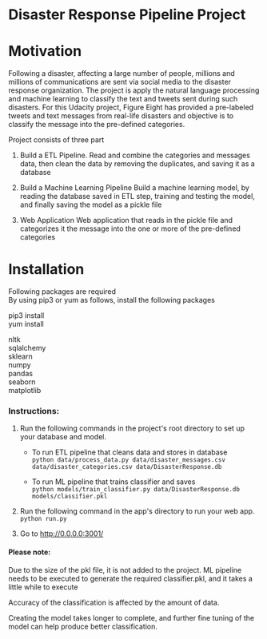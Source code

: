 # Disaster Response Pipeline Project

# Motivation
Following a disaster, affecting a large number of people, millions and millions of communications are sent via social media to the disaster response organization. The project is apply the natural language processing and machine learning to classify the text and tweets sent during such disasters. For this Udacity project, Figure Eight has provided a pre-labeled tweets and text messages from real-life disasters and objective is to classify the message into the pre-defined categories.

Project consists of three part

1. Build a ETL Pipeline. 
Read and combine the categories and messages data, then clean the data by removing the duplicates, and saving it as a database

2. Build a Machine Learning Pipeline
Build a machine learning model, by reading the database saved in ETL step, training and testing the model, and finally saving the model as a pickle file

3. Web Application
Web application that reads in the pickle file and categorizes it the message into the one or more of the pre-defined categories



# Installation
Following packages are required  
By using pip3 or yum as follows, install the following packages  

pip3 install <package name>  
yum install <package name>  	


nltk  
sqlalchemy  
sklearn  
numpy  
pandas  
seaborn  
matplotlib  



### Instructions:
1. Run the following commands in the project's root directory to set up your database and model.

    - To run ETL pipeline that cleans data and stores in database  
        `python data/process_data.py data/disaster_messages.csv data/disaster_categories.csv data/DisasterResponse.db`
        
    - To run ML pipeline that trains classifier and saves  
        `python models/train_classifier.py data/DisasterResponse.db models/classifier.pkl`

2. Run the following command in the app's directory to run your web app.
    `python run.py`

3. Go to http://0.0.0.0:3001/

#### Please note:  
Due to the size of the pkl file, it is not added to the project. ML pipeline needs to be executed to generate the required classifier.pkl, and it takes a little while to execute

Accuracy of the classification is affected by the amount of data.

Creating the model takes longer to complete, and further fine tuning of the model can help produce better classification.

